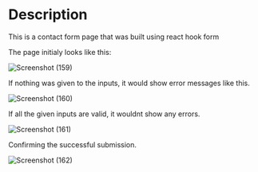 <h1>Description</h1>

This is a contact form page that was built using react hook form

The page initialy looks like this:

![Screenshot (159)](https://github.com/user-attachments/assets/4d9aee2b-f558-4615-8578-5e83633ec72a)


If nothing was given to the inputs, it would show error messages like this.

![Screenshot (160)](https://github.com/user-attachments/assets/dfa78fea-6ae5-4cd5-b83c-56ea01d2d0fb)





If all the given inputs are valid, it wouldnt show any errors.

![Screenshot (161)](https://github.com/user-attachments/assets/352f4e85-7d66-4efc-9cee-ab7181e3c5c5)

Confirming the successful submission.

![Screenshot (162)](https://github.com/user-attachments/assets/c05b469a-1ad2-44d7-ab4f-733056667f4d)


